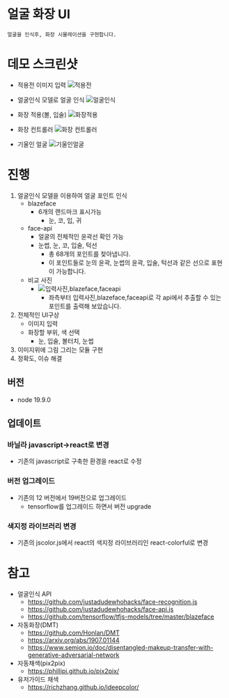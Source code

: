 # 얼굴 화장 UI

`얼굴을 인식후, 화장 시뮬레이션을 구현합니다.`

# 데모 스크린샷

- 적용전 이미지 입력
  ![적용전](https://user-images.githubusercontent.com/24247768/197826824-de7af99c-6335-4f1c-bae0-4a54a28e1ac7.png)

- 얼굴인식 모델로 얼굴 인식
  ![얼굴인식](https://user-images.githubusercontent.com/24247768/197826900-0f135b7b-9fe4-4a4e-884c-9f1b51d36ecf.png)

- 화장 적용(볼, 입술)
  ![화장적용](https://user-images.githubusercontent.com/24247768/197826973-cb3588b2-4750-4027-a9e7-b53e9c4bda55.png)

- 화장 컨트롤러
  ![화장 컨트롤러](https://user-images.githubusercontent.com/24247768/197827445-fc4af318-35e8-4044-b10c-bf351318016a.png)

- 기울인 얼굴
  ![기울인얼굴](https://user-images.githubusercontent.com/24247768/197828784-ba334aec-fd11-486e-a4f0-50c427231947.png)


# 진행

1. 얼굴인식 모델을 이용하여 얼굴 포인트 인식
   - blazeface
     - 6개의 랜드마크 표시가능
       - 눈, 코, 입, 귀
   - face-api
     - 얼굴의 전체적인 윤곽선 확인 가능
     - 눈썹, 눈, 코, 입술, 턱선
       - 총 68개의 포인트를 찾아냅니다.
       - 이 포인트들로 눈의 윤곽, 눈썹의 윤곽, 입술, 턱선과 같은 선으로 표현이 가능합니다.
   - 비교 사진
     - ![입력사진,blazeface,faceapi](https://media.oss.navercorp.com/user/16793/files/a4c78580-4c2d-11ea-8832-33b8a5bb3648)
       - 좌측부터 입력사진,blazeface,faceapi로 각 api에서 추출할 수 있는 포인트를 출력해 보았습니다.
2. 전체적인 UI구상
   - 이미지 입력
   - 화장할 부위, 색 선택
     - 눈, 입술, 볼터치, 눈썹
3. 이미지위에 그림 그리는 모듈 구현
4. 정확도, 이슈 해결

## 버전

- node 19.9.0

## 업데이트

### 바닐라 javascript->react로 변경

- 기존의 javascript로 구축한 환경을 react로 수정

### 버전 업그레이드

- 기존의 12 버전에서 19버전으로 업그레이드
  - tensorflow를 업그레이드 하면서 버전 upgrade

### 색지정 라이브러리 변경

- 기존의 jscolor.js에서 react의 색지정 라이브러리인 react-colorful로 변경

# 참고

- 얼굴인식 API
  - https://github.com/justadudewhohacks/face-recognition.js
  - https://github.com/justadudewhohacks/face-api.js
  - https://github.com/tensorflow/tfjs-models/tree/master/blazeface
- 자동화장(DMT)
  - https://github.com/Honlan/DMT
  - https://arxiv.org/abs/1907.01144
  - https://www.semion.io/doc/disentangled-makeup-transfer-with-generative-adversarial-network
- 자동채색(pix2pix)
  - https://phillipi.github.io/pix2pix/
- 유저가이드 채색
  - https://richzhang.github.io/ideepcolor/
